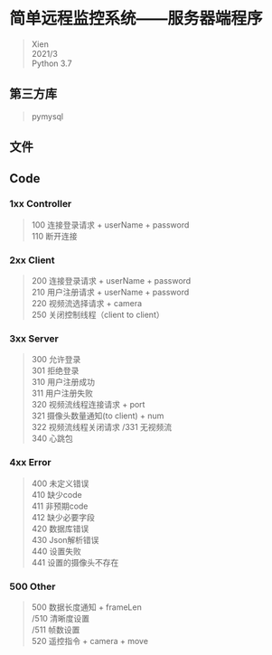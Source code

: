 # 简单远程监控系统——服务器端程序  
>Xien  
>2021/3  
>Python 3.7  

## 第三方库  
>pymysql  


## 文件  



## Code  
### 1xx  Controller
>100 连接登录请求 + userName + password    
>110 断开连接  

### 2xx  Client
>200 连接登录请求 + userName + password  
>210 用户注册请求 + userName + password  
>220 视频流选择请求 + camera  
>250 关闭控制线程（client to client）  

### 3xx  Server
>300 允许登录  
>301 拒绝登录  
>310 用户注册成功  
>311 用户注册失败  
>320 视频流线程连接请求 + port  
>321 摄像头数量通知(to client) + num  
>322 视频流线程关闭请求
>/331 无视频流  
>340 心跳包

### 4xx  Error
>400 未定义错误  
>410 缺少code  
>411 非预期code  
>412 缺少必要字段  
>420 数据库错误  
>430 Json解析错误  
>440 设置失败  
>441 设置的摄像头不存在  

### 500  Other
>500 数据长度通知 + frameLen  
>/510 清晰度设置  
>/511 帧数设置  
>520 遥控指令 + camera + move   